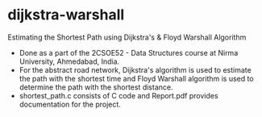 # dijkstra-warshall
Estimating the Shortest Path using Dijkstra's &amp; Floyd Warshall Algorithm
- Done as a part of the 2CSOE52 - Data Structures course at Nirma University, Ahmedabad, India.
- For the abstract road network, Dijkstra's algorithm is used to estimate the path with the shortest time and Floyd Warshall algorithm is used to determine the path with the shortest distance.
- shortest_path.c consists of C code and Report.pdf provides documentation for the project.
